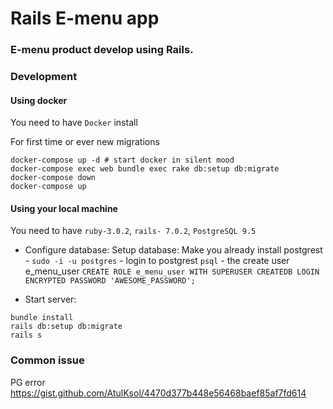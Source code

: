 # Rails E-menu app

### E-menu product develop using Rails.

### Development
#### Using docker
You need to have `Docker` install

For first time or ever new migrations
```
docker-compose up -d # start docker in silent mood
docker-compose exec web bundle exec rake db:setup db:migrate
docker-compose down
docker-compose up
```

#### Using your local machine
You need to have `ruby-3.0.2`,  `rails- 7.0.2`, `PostgreSQL 9.5`

- Configure database:
Setup database: Make you already install postgrest - `sudo -i -u postgres` - login to postgrest `psql` - the create user e_menu_user
`CREATE ROLE e_menu_user WITH SUPERUSER CREATEDB LOGIN ENCRYPTED PASSWORD 'AWESOME_PASSWORD';`

- Start server:
```
bundle install
rails db:setup db:migrate
rails s
```

### Common issue
PG error
https://gist.github.com/AtulKsol/4470d377b448e56468baef85af7fd614

